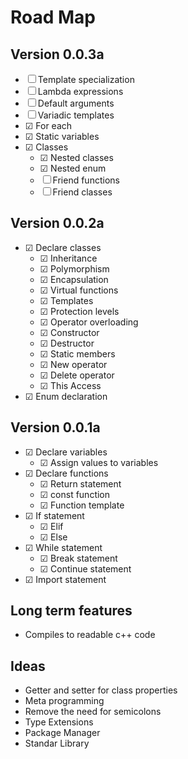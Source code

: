 # Road Map
## Version 0.0.3a

- &#9744; Template specialization
- &#9744; Lambda expressions
- &#9744; Default arguments
- &#9744; Variadic templates
- &#9745; For each
- &#9745; Static variables
- &#9745; Classes
    - &#9745; Nested classes
    - &#9745; Nested enum
    - &#9744; Friend functions
    - &#9744; Friend classes

## Version 0.0.2a
- &#9745; Declare classes
    - &#9745; Inheritance
    - &#9745; Polymorphism
    - &#9745; Encapsulation
    - &#9745; Virtual functions
    - &#9745; Templates
    - &#9745; Protection levels
    - &#9745; Operator overloading
    - &#9745; Constructor
    - &#9745; Destructor
    - &#9745; Static members
    - &#9745; New operator
    - &#9745; Delete operator
    - &#9745; This Access
- &#9745; Enum declaration

## Version 0.0.1a
- &#9745; Declare variables
    - &#9745; Assign values to variables
- &#9745; Declare functions
    - &#9745; Return statement
    - &#9745; const function
    - &#9745; Function template
- &#9745; If statement
    - &#9745; Elif
    - &#9745; Else
- &#9745; While statement
    - &#9745; Break statement
    - &#9745; Continue statement
- &#9745; Import statement

## Long term features
- Compiles to readable c++ code

## Ideas
- Getter and setter for class properties
- Meta programming
- Remove the need for semicolons
- Type Extensions
- Package Manager
- Standar Library
